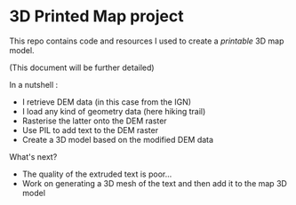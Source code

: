 # 3D Printed Map project


This repo contains code and resources I used to create a _printable_ 3D map model.


(This document will be further detailed)


In a nutshell : 


 * I retrieve DEM data (in this case from the IGN)
 * I load any kind of geometry data (here hiking trail)
 * Rasterise the latter onto the DEM raster
 * Use PIL to add text to the DEM raster
 * Create a 3D model based on the modified DEM data


What's next?


 * The quality of the extruded text is poor...
 * Work on generating a 3D mesh of the text and then add it to the map 3D model